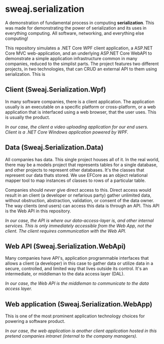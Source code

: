 # sweaj.serialization

A demonstration of fundamental process in computing **serialization**. This was made for demonstrating the power
of serialization and its uses in everything computing. All software, networking, and everything else computing!

This repository simulates a .NET Core WPF client application, a ASP.NET Core MVC web-application, and an underlying ASP.NET Core WebAPI to demonstrate a simple application infrastructure common in many companies, reduced to the simplist parts. The project features two different projects, in two technologies, that can CRUD an external API to them using serialization. This is 

## Client (Sweaj.Serialization.Wpf)
In many software companies, there is a client application. The application usually is an executable on a specific platform 
or cross-platform, or a web application that is interfaced using a web browser, that the user uses. This is usually the product.

*In our case, the client a video uploading application for our end users. Client is a .NET Core Windows application powered by WPF.*

## Data (Sweaj.Serialization.Data)
All companies has data. This single project houses all of it. In the real world, there may be a models project that represents tables for a single database, and other projects to represent other databases. It's the classes that represent our data thats stored. We use EFCore as an object relational mapper tool to map instances of classes to rows of a particular table. 

Companies should *never* give direct access to this. Direct access would result in an client (a developer or nefarious party) gather unlimited data, without obstruction, abstraction, validation, or consent of the data owner. The way clients (end users) can access this data is through an API. This API is the Web API in this repository.

*In our case, the API is where our data-access-layer is, and other internal services. This is only immediately accessible from the Web App, not the client. The client requires communication with the Web API.*

## Web API (Sweaj.Serialization.WebApi)
Many companies have API's, application programmable interfaces that allows a client (a developer) in this case to
gather data or utilize data in a secure, controlled, and limited way that lives outside its control. It's an intermediate, or middleman to the
data access layer (DAL).

*In our case, the Web API is the middleman to communicate to the data access layer.*

## Web application (Sweaj.Serialization.WebApp)
This is one of the most prominent application technology choices for powering a software product.

*In our case, the web application is another client application hosted in this pretend companies intranet (internal to the company managers).*
